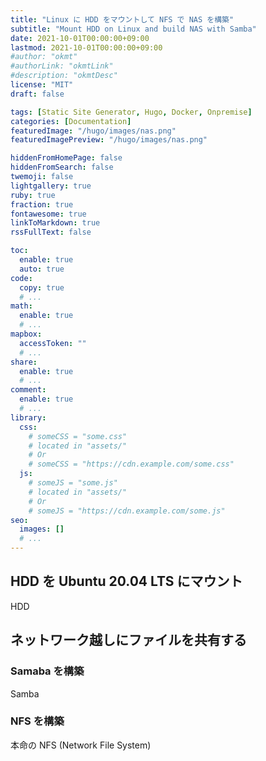 ```yaml
---
title: "Linux に HDD をマウントして NFS で NAS を構築"
subtitle: "Mount HDD on Linux and build NAS with Samba"
date: 2021-10-01T00:00:00+09:00
lastmod: 2021-10-01T00:00:00+09:00
#author: "okmt"
#authorLink: "okmtLink"
#description: "okmtDesc"
license: "MIT"
draft: false

tags: [Static Site Generator, Hugo, Docker, Onpremise]
categories: [Documentation]
featuredImage: "/hugo/images/nas.png"
featuredImagePreview: "/hugo/images/nas.png"

hiddenFromHomePage: false
hiddenFromSearch: false
twemoji: false
lightgallery: true
ruby: true
fraction: true
fontawesome: true
linkToMarkdown: true
rssFullText: false

toc:
  enable: true
  auto: true
code:
  copy: true
  # ...
math:
  enable: true
  # ...
mapbox:
  accessToken: ""
  # ...
share:
  enable: true
  # ...
comment:
  enable: true
  # ...
library:
  css:
    # someCSS = "some.css"
    # located in "assets/"
    # Or
    # someCSS = "https://cdn.example.com/some.css"
  js:
    # someJS = "some.js"
    # located in "assets/"
    # Or
    # someJS = "https://cdn.example.com/some.js"
seo:
  images: []
  # ...
---
```


## HDD を Ubuntu 20.04 LTS にマウント

HDD

## ネットワーク越しにファイルを共有する

### Samaba を構築

Samba

### NFS を構築


本命の NFS (Network File System)
